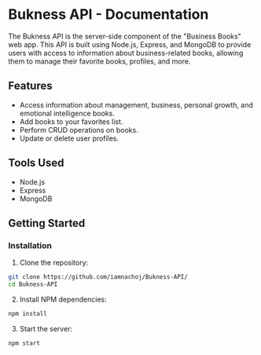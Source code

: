 # Bukness API - Documentation

The Bukness API is the server-side component of the "Business Books" web app. This API is built using Node.js, Express, and MongoDB to provide users with access to information about business-related books, allowing them to manage their favorite books, profiles, and more.

## Features

- Access information about management, business, personal growth, and emotional intelligence books.
- Add books to your favorites list.
- Perform CRUD operations on books.
- Update or delete user profiles.

## Tools Used

- Node.js
- Express
- MongoDB

## Getting Started

### Installation

1. Clone the repository:

```sh
git clone https://github.com/iamnachoj/Bukness-API/
cd Bukness-API
```

2. Install NPM dependencies:
```sh
npm install
```
3. Start the server:

```sh
npm start
```
